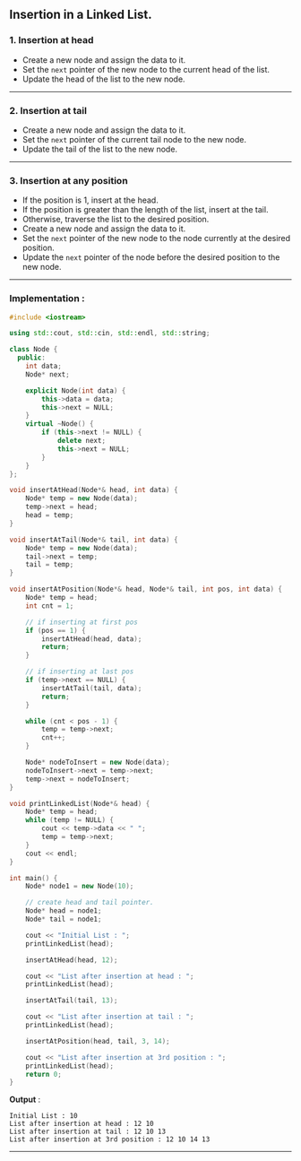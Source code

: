 ## Insertion in a Linked List.

### 1. Insertion at head

- Create a new node and assign the data to it.
- Set the `next` pointer of the new node to the current head of the list.
- Update the head of the list to the new node.

---

### 2. **Insertion at tail**

- Create a new node and assign the data to it.
- Set the `next` pointer of the current tail node to the new node.
- Update the tail of the list to the new node.

---

### 3. **Insertion at any position**

- If the position is 1, insert at the head.
- If the position is greater than the length of the list, insert at the tail.
- Otherwise, traverse the list to the desired position.
- Create a new node and assign the data to it.
- Set the `next` pointer of the new node to the node currently at the desired position.
- Update the `next` pointer of the node before the desired position to the new node.

---

### Implementation :

```cpp
#include <iostream>

using std::cout, std::cin, std::endl, std::string;

class Node {
  public:
    int data;
    Node* next;

    explicit Node(int data) {
        this->data = data;
        this->next = NULL;
    }
    virtual ~Node() {
        if (this->next != NULL) {
            delete next;
            this->next = NULL;
        }
    }
};

void insertAtHead(Node*& head, int data) {
    Node* temp = new Node(data);
    temp->next = head;
    head = temp;
}

void insertAtTail(Node*& tail, int data) {
    Node* temp = new Node(data);
    tail->next = temp;
    tail = temp;
}

void insertAtPosition(Node*& head, Node*& tail, int pos, int data) {
    Node* temp = head;
    int cnt = 1;

    // if inserting at first pos
    if (pos == 1) {
        insertAtHead(head, data);
        return;
    }

    // if inserting at last pos
    if (temp->next == NULL) {
        insertAtTail(tail, data);
        return;
    }

    while (cnt < pos - 1) {
        temp = temp->next;
        cnt++;
    }

    Node* nodeToInsert = new Node(data);
    nodeToInsert->next = temp->next;
    temp->next = nodeToInsert;
}

void printLinkedList(Node*& head) {
    Node* temp = head;
    while (temp != NULL) {
        cout << temp->data << " ";
        temp = temp->next;
    }
    cout << endl;
}

int main() {
    Node* node1 = new Node(10);

    // create head and tail pointer.
    Node* head = node1;
    Node* tail = node1;

    cout << "Initial List : ";
    printLinkedList(head);

    insertAtHead(head, 12);

    cout << "List after insertion at head : ";
    printLinkedList(head);

    insertAtTail(tail, 13);

    cout << "List after insertion at tail : ";
    printLinkedList(head);

    insertAtPosition(head, tail, 3, 14);

    cout << "List after insertion at 3rd position : ";
    printLinkedList(head);
    return 0;
}
```

**Output** :

```
Initial List : 10
List after insertion at head : 12 10
List after insertion at tail : 12 10 13
List after insertion at 3rd position : 12 10 14 13
```

---
